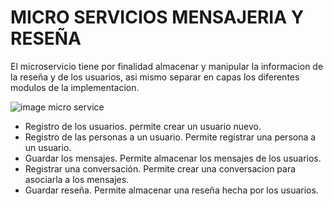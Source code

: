# MICRO SERVICIOS MENSAJERIA Y RESEÑA

El microservicio tiene por finalidad almacenar y manipular la informacion de la reseña y de los usuarios, asi mismo separar en capas los diferentes modulos de la implementacion.

![image micro service](https://cdn.discordapp.com/attachments/741462786898657325/1138347872027414548/image.png)

* Registro de los usuarios.
permite crear un usuario nuevo.
* Registro de las personas a un usuario.
Permite registrar una persona a un usuario. 
* Guardar los mensajes.
Permite almacenar los mensajes de los usuarios.
* Registrar una conversación.
Permite crear una conversacion para asociarla a los mensajes.
* Guardar reseña.
Permite almacenar una reseña hecha por los usuarios.

